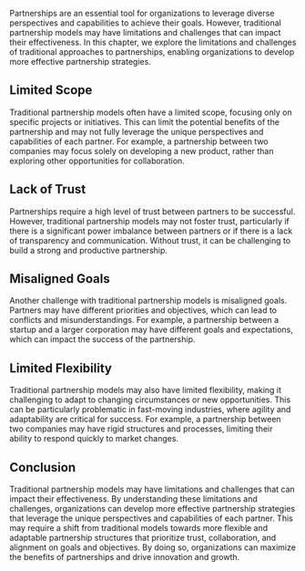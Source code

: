 
Partnerships are an essential tool for organizations to leverage diverse perspectives and capabilities to achieve their goals. However, traditional partnership models may have limitations and challenges that can impact their effectiveness. In this chapter, we explore the limitations and challenges of traditional approaches to partnerships, enabling organizations to develop more effective partnership strategies.

Limited Scope
-------------

Traditional partnership models often have a limited scope, focusing only on specific projects or initiatives. This can limit the potential benefits of the partnership and may not fully leverage the unique perspectives and capabilities of each partner. For example, a partnership between two companies may focus solely on developing a new product, rather than exploring other opportunities for collaboration.

Lack of Trust
-------------

Partnerships require a high level of trust between partners to be successful. However, traditional partnership models may not foster trust, particularly if there is a significant power imbalance between partners or if there is a lack of transparency and communication. Without trust, it can be challenging to build a strong and productive partnership.

Misaligned Goals
----------------

Another challenge with traditional partnership models is misaligned goals. Partners may have different priorities and objectives, which can lead to conflicts and misunderstandings. For example, a partnership between a startup and a larger corporation may have different goals and expectations, which can impact the success of the partnership.

Limited Flexibility
-------------------

Traditional partnership models may also have limited flexibility, making it challenging to adapt to changing circumstances or new opportunities. This can be particularly problematic in fast-moving industries, where agility and adaptability are critical for success. For example, a partnership between two companies may have rigid structures and processes, limiting their ability to respond quickly to market changes.

Conclusion
----------

Traditional partnership models may have limitations and challenges that can impact their effectiveness. By understanding these limitations and challenges, organizations can develop more effective partnership strategies that leverage the unique perspectives and capabilities of each partner. This may require a shift from traditional models towards more flexible and adaptable partnership structures that prioritize trust, collaboration, and alignment on goals and objectives. By doing so, organizations can maximize the benefits of partnerships and drive innovation and growth.
